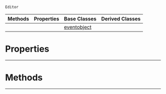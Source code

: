 `Editor`

|Methods|Properties|Base Classes|Derived Classes|
|---|---|---|---|
| | |[eventobject](https://github.com/PlasmaEngine/PlasmaDocs/blob/master/code_reference/class_reference/eventobject.markdown)| |


 #  Properties


---  
 #  Methods


---  
 

 